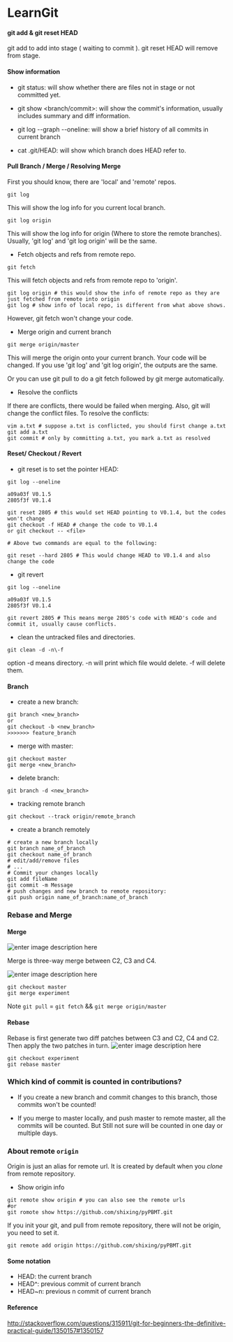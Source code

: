 LearnGit
========

#### git add <file> & git reset HEAD <file>
git add to add <file> into stage ( waiting to commit ). git reset HEAD <file> will remove <file> from stage.

#### Show information

* git status: will show whether there are files not in stage or not committed yet.

* git show <branch/commit>: will show the commit's information, usually includes summary and diff information.

* git log --graph --oneline: will show a brief history of all commits in current branch

* cat .git/HEAD: will show which branch does HEAD refer to.


#### Pull Branch / Merge / Resolving Merge

First you should know, there are 'local' and 'remote' repos.
```
git log
```
This will show the log info for you current local branch.
```
git log origin
```
This will show the log info for origin (Where to store the remote branches). Usually, 'git log' and 'git log origin' will be the same.

* Fetch objects and refs from remote repo.
```
git fetch
```
This will fetch objects and refs from remote repo to 'origin'.
```
git log origin # this would show the info of remote repo as they are just fetched from remote into origin
git log # show info of local repo, is different from what above shows.
```
However, git fetch won't change your code.

* Merge origin and current branch
```
git merge origin/master
```
This will merge the origin onto your current branch. Your code will be changed. If you use 'git log' and 'git log origin', the outputs are the same.

Or you can use git pull to do a git fetch followed by git merge automatically.

* Resolve the conflicts

If there are conflicts, there would be failed when merging. Also, git will change the conflict files. To resolve the conflicts:

```
vim a.txt # suppose a.txt is conflicted, you should first change a.txt
git add a.txt
git commit # only by committing a.txt, you mark a.txt as resolved
```

#### Reset/ Checkout / Revert

* git reset is to set the pointer HEAD:

```
git log --oneline

a09a03f V0.1.5
2805f3f V0.1.4

git reset 2805 # this would set HEAD pointing to V0.1.4, but the codes won't change
git checkout -f HEAD # change the code to V0.1.4
or git checkout -- <file>

# Above two commands are equal to the following:

git reset --hard 2805 # This would change HEAD to V0.1.4 and also change the code
```

* git revert 

```
git log --oneline

a09a03f V0.1.5
2805f3f V0.1.4

git revert 2805 # This means merge 2805's code with HEAD's code and commit it, usually cause conflicts.
```

* clean the untracked files and directories.

```
git clean -d -n\-f
```
option -d means directory. -n will print which file would delete. -f will delete them.

#### Branch

* create a new branch:

```
git branch <new_branch>
or
git checkout -b <new_branch>
>>>>>>> feature_branch
```

* merge with master:

```
git checkout master
git merge <new_branch> 
```

* delete branch:

```
git branch -d <new_branch>
```

* tracking remote branch

```
git checkout --track origin/remote_branch
```

* create a branch remotely

```
# create a new branch locally
git branch name_of_branch
git checkout name_of_branch
# edit/add/remove files    
# ... 
# Commit your changes locally
git add fileName
git commit -m Message
# push changes and new branch to remote repository:
git push origin name_of_branch:name_of_branch
```

### Rebase and Merge

#### Merge
![enter image description here][1]

Merge is three-way merge between C2, C3 and C4. 

![enter image description here][2]

```
git checkout master
git merge experiment
```

Note `git pull` = `git fetch` && `git merge origin/master`

#### Rebase
Rebase is first generate two diff patches between C3 and C2, C4 and C2. Then apply the two patches in turn. 
![enter image description here][3]
```
git checkout experiment
git rebase master
```


### Which kind of commit is counted in contributions?

* If you create a new branch and commit changes to this branch, those commits won't be counted!

* If you merge to master locally, and push master to remote master, all the commits will be counted. But Still not sure will be counted in one day or multiple days.


### About remote `origin`

Origin is just an alias for remote url. It is created by default when you *clone* from remote repository.

* Show origin info

```
git remote show origin # you can also see the remote urls
#or
git romote show https://github.com/shixing/pyPBMT.git
```

If you init your git, and pull from remote repository, there will not be origin, you need to set it.

```
git remote add origin https://github.com/shixing/pyPBMT.git
```


#### Some notation

* HEAD: the current branch
* HEAD^: previous commit of current branch
* HEAD~n: previous n commit of current branch

#### Reference

http://stackoverflow.com/questions/315911/git-for-beginners-the-definitive-practical-guide/1350157#1350157


  [1]: http://git-scm.com/figures/18333fig0327-tn.png
  [2]: http://git-scm.com/figures/18333fig0328-tn.png
  [3]: http://git-scm.com/figures/18333fig0330-tn.png
